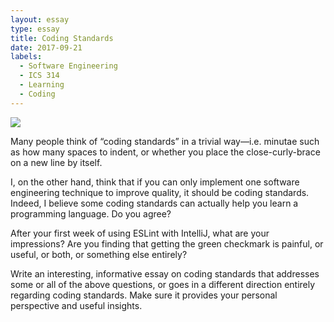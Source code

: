 ```yaml
---
layout: essay
type: essay
title: Coding Standards
date: 2017-09-21
labels:
  - Software Engineering
  - ICS 314
  - Learning
  - Coding
---
```


<img class="ui medium left floated image" src="../images/standard.jpg">

Many people think of “coding standards” in a trivial way—i.e. minutae such as how many spaces to indent, or whether you place the close-curly-brace on a new line by itself.

I, on the other hand, think that if you can only implement one software engineering technique to improve quality, it should be coding standards. Indeed, I believe some coding standards can actually help you learn a programming language. Do you agree?

After your first week of using ESLint with IntelliJ, what are your impressions? Are you finding that getting the green checkmark is painful, or useful, or both, or something else entirely?

Write an interesting, informative essay on coding standards that addresses some or all of the above questions, or goes in a different direction entirely regarding coding standards. Make sure it provides your personal perspective and useful insights.
